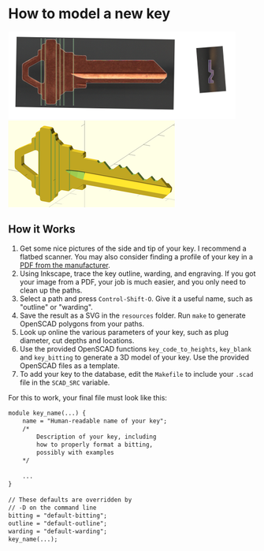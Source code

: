 # How to model a new key

![Key in Inkscape](inkscape.png "SC4")
![Key in OpenSCAD](key.png "152698")

## How it Works
1. Get some nice pictures of the side and tip of your key.
I recommend a flatbed scanner.
You may also consider finding a profile of your key in a [PDF
from the manufacturer](https://www.imlss.com/images/pdf/KBD12.pdf).
2. Using Inkscape, trace the key outline, warding, and engraving.
If you got your image from a PDF, your job is much easier,
and you only need to clean up the paths.
3. Select a path and press `Control-Shift-O`. Give it a useful name, such as "outline" or "warding".
4. Save the result as a SVG in the `resources` folder. Run `make` to generate OpenSCAD polygons from your paths.
5. Look up online the various parameters of your key, such as plug diameter,
cut depths and locations.
5. Use the provided OpenSCAD functions `key_code_to_heights`,
`key_blank` and `key_bitting` to generate a 3D model of your key.
Use the provided OpenSCAD files as a template.
6. To add your key to the database,
edit the `Makefile` to include your `.scad` file in the `SCAD_SRC` variable.

For this to work, your final file must look like this:

```
module key_name(...) {
    name = "Human-readable name of your key";
    /*
        Description of your key, including
        how to properly format a bitting,
        possibly with examples
    */

    ...
}

// These defaults are overridden by
// -D on the command line
bitting = "default-bitting";
outline = "default-outline";
warding = "default-warding";
key_name(...);
```
